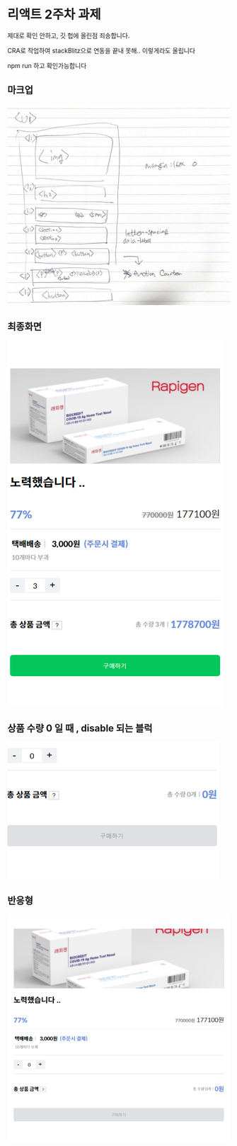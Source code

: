 <h1>리액트 2주차 과제</h1>

<p>제대로 확인 안하고, 깃 헙에 올린점 죄송합니다. </p>
<p>CRA로 작업하여 stackBlitz으로 연동을 끝내 못해.. 이렇게라도 올립니다 </p>
<p>npm run 하고 확인가능합니다</p>
<h2>마크업</h2>
<img src="./readmeImage/마크업.jpg">
<h2>최종화면</h2>
<img src="./readmeImage/완성.png">
<h2>상품 수량 0 일 때 , disable 되는 블럭</h2>
<img src="./readmeImage/버튼스타.png">
<h2>반응형 </h2>
<img src="./readmeImage/반응형.png">
